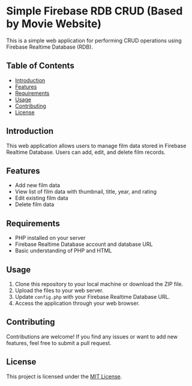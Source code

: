 # Simple Firebase RDB CRUD (Based by Movie Website)

This is a simple web application for performing CRUD operations using Firebase Realtime Database (RDB).

## Table of Contents
- [Introduction](#introduction)
- [Features](#features)
- [Requirements](#requirements)
- [Usage](#usage)
- [Contributing](#contributing)
- [License](#license)

## Introduction
This web application allows users to manage film data stored in Firebase Realtime Database. Users can add, edit, and delete film records.

## Features
- Add new film data
- View list of film data with thumbnail, title, year, and rating
- Edit existing film data
- Delete film data

## Requirements
- PHP installed on your server
- Firebase Realtime Database account and database URL
- Basic understanding of PHP and HTML

## Usage
1. Clone this repository to your local machine or download the ZIP file.
2. Upload the files to your web server.
3. Update `config.php` with your Firebase Realtime Database URL.
4. Access the application through your web browser.

## Contributing
Contributions are welcome! If you find any issues or want to add new features, feel free to submit a pull request.

## License
This project is licensed under the [MIT License](LICENSE).

